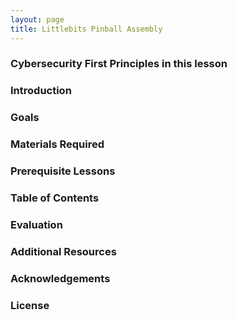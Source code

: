 ```yaml
---
layout: page
title: Littlebits Pinball Assembly
---
```

### Cybersecurity First Principles in this lesson

### Introduction

### Goals

### Materials Required

### Prerequisite Lessons

### Table of Contents

### Evaluation

### Additional Resources

### Acknowledgements

### License
